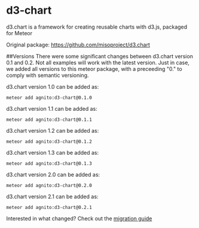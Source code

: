 d3-chart
==================
d3.chart is a framework for creating reusable charts with d3.js, packaged for Meteor

Original package: https://github.com/misoproject/d3.chart

##Versions
There were some significant changes between d3.chart version 0.1 and 0.2. Not all examples will work with the latest version. Just in case, we added all versions to this meteor package, with a preceeding "0." to comply with semantic versioning. 

d3.chart version 1.0 can be added as:

    meteor add agnito:d3-chart@0.1.0

d3.chart version 1.1 can be added as:

    meteor add agnito:d3-chart@0.1.1

d3.chart version 1.2 can be added as:

    meteor add agnito:d3-chart@0.1.2

d3.chart version 1.3 can be added as:

    meteor add agnito:d3-chart@0.1.3

d3.chart version 2.0 can be added as:

    meteor add agnito:d3-chart@0.2.0

d3.chart version 2.1 can be added as:

    meteor add agnito:d3-chart@0.2.1

Interested in what changed? Check out the [migration guide](https://github.com/misoproject/d3.chart/blob/master/migrating.md)